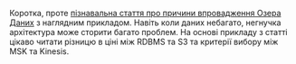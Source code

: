 Коротка, проте [пізнавальна стаття про причини впровадження Озера Даних](https://underthehood.meltwater.com/blog/2021/11/05/our-journey-from-database-to-data-lake/) з наглядним прикладом. Навіть коли даних небагато, негнучка архітектура може сторити багато проблем. На основі прикладу з статті цікаво читати різницю в ціні між RDBMS та S3 та критерії вибору між MSK та Kinesis. 